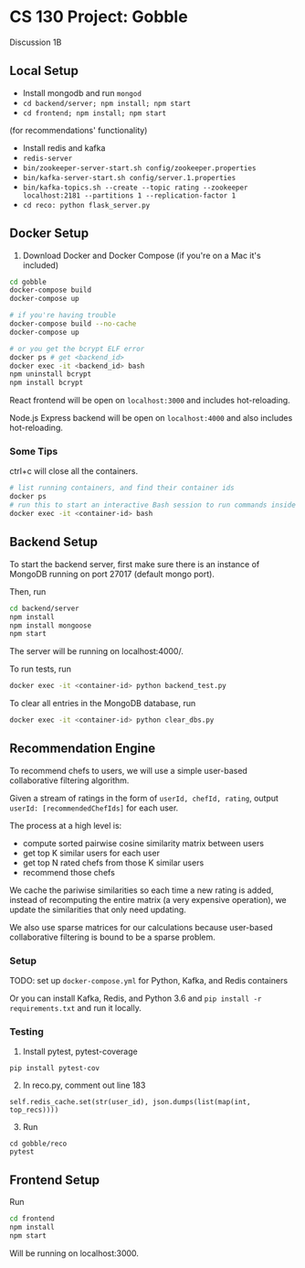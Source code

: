 # CS 130 Project: Gobble
Discussion 1B

## Local Setup
- Install mongodb and run `mongod`
- `cd backend/server; npm install; npm start`
- `cd frontend; npm install; npm start`

(for recommendations' functionality)
- Install redis and kafka
- `redis-server`
- `bin/zookeeper-server-start.sh config/zookeeper.properties`
- `bin/kafka-server-start.sh config/server.1.properties`
- `bin/kafka-topics.sh --create --topic rating --zookeeper localhost:2181 --partitions 1 --replication-factor 1`
- `cd reco: python flask_server.py`

## Docker Setup
1. Download Docker and Docker Compose (if you're on a Mac it's included)
```bash
cd gobble
docker-compose build
docker-compose up

# if you're having trouble
docker-compose build --no-cache
docker-compose up

# or you get the bcrypt ELF error
docker ps # get <backend_id>
docker exec -it <backend_id> bash
npm uninstall bcrypt
npm install bcrypt
```

React frontend will be open on `localhost:3000` and includes hot-reloading.

Node.js Express backend will be open on `localhost:4000` and also includes hot-reloading.

### Some Tips
ctrl+c will close all the containers.
```bash
# list running containers, and find their container ids
docker ps
# run this to start an interactive Bash session to run commands inside the container
docker exec -it <container-id> bash
```

## Backend Setup
To start the backend server, first make sure there is an instance of MongoDB running on port 27017 (default mongo port).

Then, run

```bash
cd backend/server
npm install
npm install mongoose
npm start
```

The server will be running on localhost:4000/.

To run tests, run
```bash
docker exec -it <container-id> python backend_test.py
```

To clear all entries in the MongoDB database, run
```bash
docker exec -it <container-id> python clear_dbs.py
```

## Recommendation Engine
To recommend chefs to users, we will use a simple user-based collaborative filtering algorithm.

Given a stream of ratings in the form of `userId, chefId, rating`, output `userId: [recommendedChefIds]` for each user.

The process at a high level is:
* compute sorted pairwise cosine similarity matrix between users
* get top K similar users for each user
* get top N rated chefs from those K similar users
* recommend those chefs

We cache the pariwise similarities so each time a new rating is added, instead of recomputing the entire matrix (a very expensive operation), we update the similarities that only need updating.

We also use sparse matrices for our calculations because user-based collaborative filtering is bound to be a sparse problem.

### Setup
TODO: set up `docker-compose.yml` for Python, Kafka, and Redis containers

Or you can install Kafka, Redis, and Python 3.6 and `pip install -r requirements.txt` and run it locally.

### Testing
1. Install pytest, pytest-coverage
```pip install pytest
pip install pytest-cov
```
2. In reco.py, comment out line 183
```
self.redis_cache.set(str(user_id), json.dumps(list(map(int, top_recs))))
```
3. Run
```
cd gobble/reco
pytest
```

## Frontend Setup
Run

```bash
cd frontend
npm install
npm start
```

Will be running on localhost:3000.
